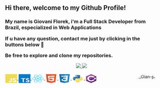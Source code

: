 <h2>Hi there, welcome to my Github Profile!</h2>

  <h3 style="margin-botton:10px">
My name is Giovani Florek, i'm a Full Stack Developer from Brazil, especialized in Web Applications <br>

If u have any question, contact me just by clicking in the buttons below 💬<br>

  
Be free to explore and clone my repositories. <br>
</h3>

<div align="center">
  <a href="https://github.com/Giannnnnn">
  <img height="180em" src="https://github-readme-stats.vercel.app/api?username=Giannnnnn&show_icons=true&theme=dracula&include_all_commits=true&count_private=true"/>
  <img height="180em" src="https://github-readme-stats.vercel.app/api/top-langs/?username=Giannnnnn&layout=compact&langs_count=7&theme=dracula"/>
</div>
<div style="display: inline_block"><br>
  <img align="center" alt="Rafa-Js" height="30" width="40" src="https://raw.githubusercontent.com/devicons/devicon/master/icons/javascript/javascript-plain.svg">
  <img align="center" alt="Rafa-Ts" height="30" width="40" src="https://raw.githubusercontent.com/devicons/devicon/master/icons/typescript/typescript-plain.svg">
  <img align="center" alt="Rafa-React" height="30" width="40" src="https://raw.githubusercontent.com/devicons/devicon/master/icons/react/react-original.svg">
  <img align="center" alt="Rafa-HTML" height="30" width="40" src="https://raw.githubusercontent.com/devicons/devicon/master/icons/html5/html5-original.svg">
  <img align="center" alt="Rafa-CSS" height="30" width="40" src="https://raw.githubusercontent.com/devicons/devicon/master/icons/css3/css3-original.svg">
  <img align="center" alt="Rafa-Python" height="30" width="40" src="https://raw.githubusercontent.com/devicons/devicon/master/icons/python/python-original.svg">
  <img align="center" alt="Rafa-Csharp" height="30" width="40" src="https://raw.githubusercontent.com/devicons/devicon/master/icons/csharp/csharp-original.svg">
  
  <img align="right" alt="Gian-pic" height="150" style="border-radius:50px;" src="https://media-exp1.licdn.com/dms/image/C4E03AQF-zgNqzVl5Ww/profile-displayphoto-shrink_200_200/0/1579454927728?e=1658361600&v=beta&t=MpHp3YLCsueX3pmSVqvvBhkIqaCx7Vp8Wsj8exHMLaM">
</div>
  
  ##
